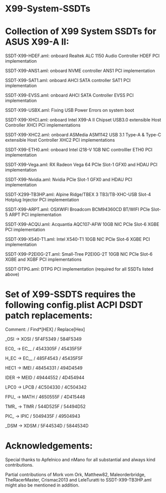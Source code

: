 # X99-System-SSDTs

# Collection of X99 System SSDTs for ASUS X99-A II:

SSDT-X99-HDEF.aml: onboard Realtek ALC 1150 Audio Controller HDEF PCI implementation

SSDT-X99-ANS1.aml: onboard NVME controller ANS1 PCI implementation

SSDT-X99-SAT1.aml: onboard AHCI SATA controller SAT1 PCI implementation

SSDT-X99-EVSS.aml: onboard AHCI SATA Controller EVSS PCI implementation

SSDT-X99-USBX.aml: Fixing USB Power Errors on system boot

SSDT-X99-XHCI.aml: onboard Intel X99-A II Chipset USB3.0 extensible Host Controller XHCI PCI implementations

SSDT-X99-XHC2.aml: onboard ASMedia ASM1142 USB 3.1 Type-A & Type-C extensible Host Controller XHC2 PCI implementations

SSDT-X99-ETH0.aml: onboard Intel i218-V 1GB NIC controlller ETH0 PCI implementation

SSDT-X99-Vega.aml: RX Radeon Vega 64 PCIe Slot-1 GFX0 and HDAU PCI implementation

SSDT-X99-Nvidia.aml: Nvidia PCIe Slot-1 GFX0 and HDAU PCI implementation

SSDT-X299-TB3HP.aml: Alpine Ridge/TBEX 3 TB3/TB-XHC-USB Slot-4 Hotplug Injector PCI implementation

SSDT-X99-ARPT.aml: OSXWIFI Broadcom BCM94360CD BT/WIFI PCIe Slot-5 ARPT PCI implementation

SSDT-X99-ACQU.aml: Acquantia AQC107-AFW 10GB NIC PCIe Slot-6 XGBE PCI implementation

SSDT-X99-X540-T1.aml: Intel X540-T1 10GB NIC PCIe Slot-6 XGBE PCI implementation

SSDT-X99-P2EI0G-2T.aml: Small-Tree P2EI0G-2T 10GB NIC PCIe Slot-6 XGBE and XGBF PCI implementations

SSDT-DTPG.aml: DTPG PCI implementation (required for all SSDTs listed above)


# Set of X99-SSDTS requires the following config.plist ACPI DSDT patch replacements:

Comment: / Find*[HEX] / Replace[Hex]

_OSI -> XOSI / 5F4F5349 / 584F5349

EC0_ -> EC__ / 4543305F / 45435F5F

H_EC -> EC__ / 485F4543 / 45435F5F

HEC1 -> IMEI / 48454331 / 494D4549

IDER -> MEID / 49444552 / 4D454944

LPC0 -> LPCB / 4C504330 / 4C504342

FPU_ -> MATH / 4650555F / 4D415448

TMR_ -> TIMR / 544D525F / 54494D52

PIC_ -> IPIC / 5049435F / 49504943

_DSM -> XDSM / 5F44534D / 5844534D


# Acknowledgements: 

Special thanks to Apfelnico and nMano for all substantial and always kind contributions. 

Partial contributions of Mork vom Ork, Matthew82, Maleorderbridge, TheRacerMaster, Crismac2013 and LeleTuratti to SSDT-X99-TB3HP.aml might also be mentioned in addition.
